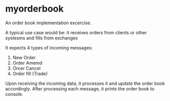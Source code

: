 # myorderbook
An order book implementation excercise.

A typical use case would be: it receives orders from clients or other systesms and fills from exchanges

It expects 4 types of incoming messages:
  1. New Order
  2. Order Amemd
  3. Orcer Cancel
  4. Order fill (Trade)

Upon receiving the incoming data, it processes it and update the order book accordingly. 
After processing each message, it prints the order book to console.
